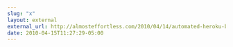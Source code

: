 ```yaml
---
slug: "x"
layout: external
external_url: http://almosteffortless.com/2010/04/14/automated-heroku-backups/
date: 2010-04-15T11:27:29-05:00
---
```


